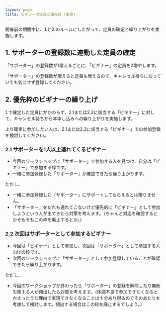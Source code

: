 ```yaml
---
layout: page
title: ビギナーの定員と優先枠 (東京)
---
```


開催前の期間中に、1\.と2\.のルールにしたがって、定員の確定と繰り上がりを実施します。

## 1. サポーターの登録数に連動した定員の確定

「サポーター」の登録数が1増えるごとに、「ビギナー」の定員を2増やします。

「サポーター」の登録数が増えると定員も増えるので、キャンセル待ちになっていても気にせず登録してください。

## 2. 優先枠のビギナーの繰り上げ

1\.で確定した定員にかかわらず、2\.1または2\.2に該当する「ビギナー」に対して、キャンセル待ちから本申し込みへの繰り上がりを実施します。

より確実に参加したい人は、2\.1または2\.2に該当する「ビギナー」での参加登録を検討してください。

### 2.1 サポーターを1人以上連れてくるビギナー

  * 今回のワークショップに「サポーター」で参加する人を見つけ、自分は「ビギナー」で参加する枠です。
  * 一緒に参加登録した「サポーター」が確認できたら繰り上がります。

ただし、

  * 一緒に参加登録した「サポーター」にサポートしてもらえるとは限りません。
  * 「サポーター」をだれも連れてこないけど優先的に「ビギナー」として参加しようという人が出てきたら対策を考えます。（ちゃんと対応を確認するとかそもそもこの枠を廃止するとか。）

### 2.2 次回はサポーターとして参加するビギナー

  * 今回は「ビギナー」として参加し、次回は「サポーター」として参加する人向けの枠です。
  * 次回のワークショップに「サポーター」として参加登録していることが確認できたら繰り上がります。

ただし、

  * 今回のワークショップが終わったら「サポーター」の登録を解除したり無断欠席する人が頻出したら対策を考えます。（体調不良で参加できなくなるとかまっとうな理由で実現できなくなることは十分あり得るのでそのあたりを考慮して検討します。頻出する場合はこの枠を廃止するでしょう。）

